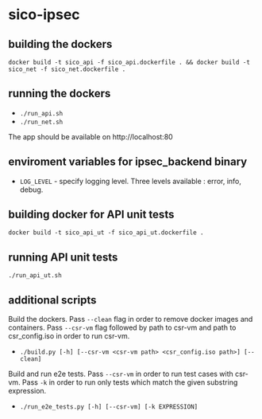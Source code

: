 # sico-ipsec

## building the dockers

`docker build -t sico_api -f sico_api.dockerfile . && docker build -t sico_net -f sico_net.dockerfile .`

## running the dockers

- `./run_api.sh`
- `./run_net.sh`

The app should be available on http://localhost:80

## enviroment variables for ipsec_backend binary

- `LOG_LEVEL` - specify logging level. Three levels available : error, info, debug.

## building docker for API unit tests

`docker build -t sico_api_ut -f sico_api_ut.dockerfile .`

## running API unit tests

`./run_api_ut.sh`

## additional scripts

Build the dockers. Pass `--clean` flag in order to remove docker images and containers. Pass `--csr-vm` flag followed by path to csr-vm and path to csr_config.iso in order to run csr-vm.  
- `./build.py [-h] [--csr-vm <csr-vm path> <csr_config.iso path>] [--clean]`

Build and run e2e tests. Pass `--csr-vm` in order to run test cases with csr-vm. Pass `-k` in order to run only tests which match the given substring expression.  
- `./run_e2e_tests.py [-h] [--csr-vm] [-k EXPRESSION]`
